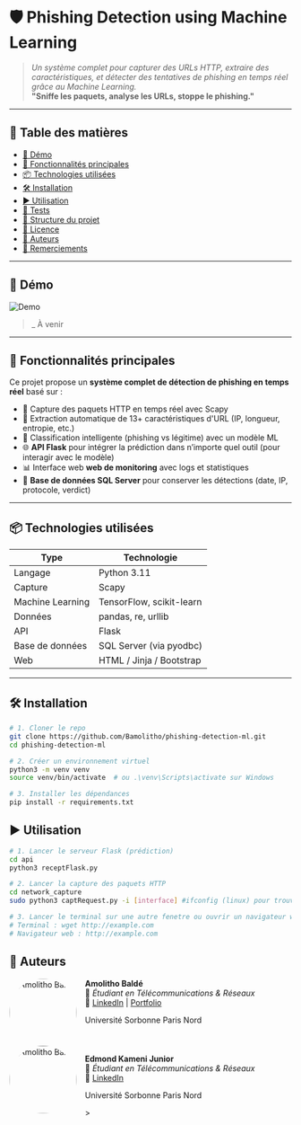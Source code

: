 # 🛡️ Phishing Detection using Machine Learning
> _Un système complet pour capturer des URLs HTTP, extraire des caractéristiques, et détecter des tentatives de phishing en temps réel grâce au Machine Learning._  
> **"Sniffe les paquets, analyse les URLs, stoppe le phishing."**
---

## 🧭 Table des matières

- [📸 Démo](#-démo)
- [🚀 Fonctionnalités principales](#-fonctionnalités-principales)
- [📦 Technologies utilisées](#-technologies-utilisées)
- [🛠️ Installation](#️-installation)
- [▶️ Utilisation](#️-utilisation)
- [🧪 Tests](#-tests)
- [📁 Structure du projet](#-structure-du-projet)
- [📄 Licence](#-licence)
- [👤 Auteurs](#-auteurs)
- [🙏 Remerciements](#-remerciements)

---

## 📸 Démo

![Demo](./screenshots/demo.gif)  
>_ À venir

---

## 🚀 Fonctionnalités principales
Ce projet propose un **système complet de détection de phishing en temps réel** basé sur :
- 📡 Capture des paquets HTTP en temps réel avec Scapy
- 🧠 Extraction automatique de 13+ caractéristiques d'URL (IP, longueur, entropie, etc.)
- 🤖 Classification intelligente (phishing vs légitime) avec un modèle ML
- 🌐 **API Flask** pour intégrer la prédiction dans n’importe quel outil (pour interagir avec le modèle)
- 📊 Interface web **web de monitoring** avec logs et statistiques
- 🧾 **Base de données SQL Server** pour conserver les détections (date, IP, protocole, verdict)

---

## 📦 Technologies utilisées

| Type        | Technologie                      |
|-------------|----------------------------------|
| Langage     | Python 3.11                      |
| Capture     | Scapy                            |
| Machine Learning | TensorFlow, scikit-learn   |
| Données     | pandas, re, urllib               |
| API         | Flask                            |
| Base de données | SQL Server (via pyodbc)     |
| Web         | HTML / Jinja / Bootstrap         |

---

## 🛠️ Installation

```bash
# 1. Cloner le repo
git clone https://github.com/Bamolitho/phishing-detection-ml.git
cd phishing-detection-ml

# 2. Créer un environnement virtuel
python3 -m venv venv
source venv/bin/activate  # ou .\venv\Scripts\activate sur Windows

# 3. Installer les dépendances
pip install -r requirements.txt
```

## ▶️ Utilisation
```bash
# 1. Lancer le serveur Flask (prédiction)
cd api
python3 receptFlask.py

# 2. Lancer la capture des paquets HTTP
cd network_capture
sudo python3 captRequest.py -i [interface] #ifconfig (linux) pour trouver l'interface actif

# 3. Lancer le terminal sur une autre fenetre ou ouvrir un navigateur web
# Terminal : wget http://example.com
# Navigateur web : http://example.com
```

## 👤 Auteurs
<img src="https://media.licdn.com/dms/image/v2/D4E03AQE0RS8O9YuIBQ/profile-displayphoto-shrink_800_800/profile-displayphoto-shrink_800_800/0/1731164064570?e=1752710400&v=beta&t=SL7J1e3sF2duZ7tIablBmQb0CzHfy6kArP7a2lzcw40" alt="Amolitho Baldé" width="120" style="border-radius: 50%; margin-right: 15px;" align="left">

**Amolitho Baldé**  
💼 *Étudiant en Télécommunications & Réseaux*  
🔗 [LinkedIn](https://www.linkedin.com/in/amolithobalde/) | [Portfolio](https://bamolitho.github.io/portfolio/)
<p>Université Sorbonne Paris Nord</p>

<br clear="left"/>

<img src="https://media.licdn.com/dms/image/v2/D4E03AQE6W960oHvj7g/profile-displayphoto-shrink_200_200/B4EZZAPunCHEAg-/0/1744834599732?e=1752710400&v=beta&t=3v_xSXek9HFZZTx0vzI22pzobe7jCrBwBK7u9_5jR3c" alt="Amolitho Baldé" width="120" style="border-radius: 50%; margin-right: 15px;" align="left">

**Edmond Kameni Junior**  
💼 *Étudiant en Télécommunications & Réseaux*  
🔗 [LinkedIn](https://www.linkedin.com/in/edmond-junior-kameni-6715a9278/)
<p>Université Sorbonne Paris Nord</p>>

<br clear="left"/>


